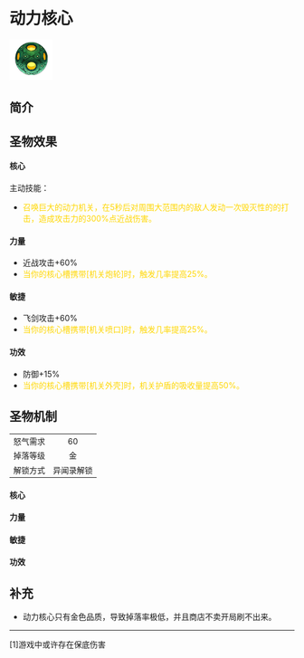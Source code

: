 # 动力核心
![动力核心](../Img/Texture2D_Potion/动力核心.png)
## 简介
## 圣物效果
#### **核心**  
主动技能：  
- <font color=gold>召唤巨大的动力机关，在5秒后对周围大范围内的敌人发动一次毁灭性的的打击，造成攻击力的300%点近战伤害。</font>

#### **力量** 
 - 近战攻击+60%
 - <font color=gold>当你的核心槽携带[机关炮轮]时，触发几率提高25%。</font>
#### **敏捷**
- 飞剑攻击+60%
 - <font color=gold>当你的核心槽携带[机关喷口]时，触发几率提高25%。</font>   
#### **功效**
 -  防御+15%
 - <font color=gold>当你的核心槽携带[机关外壳]时，机关护盾的吸收量提高50%。</font>    


## 圣物机制
|||
| :----: | :----: |
|怒气需求|60|
|掉落等级|金|
|解锁方式|异闻录解锁|

#### **核心**

#### **力量**

#### **敏捷**

#### **功效**


## 补充
- 动力核心只有金色品质，导致掉落率极低，并且商店不卖开局刷不出来。
---
[1]游戏中或许存在保底伤害

